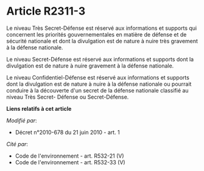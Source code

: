 # Article R2311-3

Le niveau Très Secret-Défense est réservé aux informations et supports qui concernent les priorités gouvernementales en
matière de défense et de sécurité nationale et dont la divulgation est de nature à nuire très gravement à la défense
nationale. 

Le niveau Secret-Défense est réservé aux informations  et supports dont la divulgation est de nature à nuire gravement à la
défense nationale. 

Le niveau Confidentiel-Défense est réservé aux informations  et supports dont la divulgation est de nature à nuire à la
défense nationale ou pourrait conduire à la découverte d'un secret de la défense nationale classifié au niveau Très Secret-
Défense ou Secret-Défense.

**Liens relatifs à cet article**

_Modifié par_:

  - Décret n°2010-678 du 21 juin 2010 - art. 1

_Cité par_:

  - Code de l'environnement - art. R532-21 (V)
  - Code de l'environnement - art. R532-33 (V)
